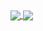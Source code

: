 <a href="https://github.com/anuraghazra/github-readme-stats">
  <img align="center" src="https://github-readme-stats.vercel.app/api?username=krisvers&theme=onedark&show_icons=true&hide=issues&include_all_commits=true&hide_border=true">
</a>
<a href="https://github.com/anuraghazra/github-readme-stats">
  <img align="center" src="https://github-readme-stats.vercel.app/api/top-langs/?username=krisvers&theme=onedark&layout=compact&hide_border=true">
</a>
